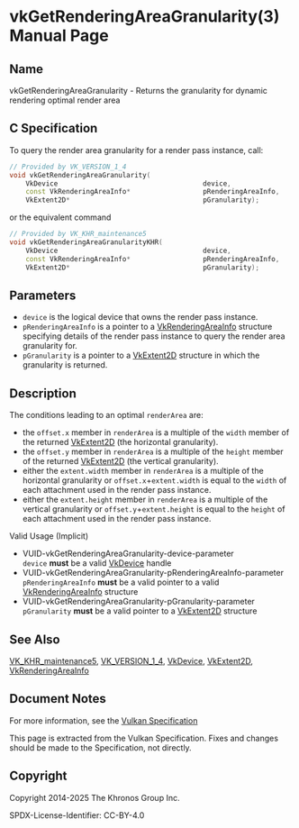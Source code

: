 # vkGetRenderingAreaGranularity(3) Manual Page

## Name

vkGetRenderingAreaGranularity - Returns the granularity for dynamic rendering optimal render area



## [](#_c_specification)C Specification

To query the render area granularity for a render pass instance, call:

```c++
// Provided by VK_VERSION_1_4
void vkGetRenderingAreaGranularity(
    VkDevice                                    device,
    const VkRenderingAreaInfo*                  pRenderingAreaInfo,
    VkExtent2D*                                 pGranularity);
```

or the equivalent command

```c++
// Provided by VK_KHR_maintenance5
void vkGetRenderingAreaGranularityKHR(
    VkDevice                                    device,
    const VkRenderingAreaInfo*                  pRenderingAreaInfo,
    VkExtent2D*                                 pGranularity);
```

## [](#_parameters)Parameters

- `device` is the logical device that owns the render pass instance.
- `pRenderingAreaInfo` is a pointer to a [VkRenderingAreaInfo](https://registry.khronos.org/vulkan/specs/latest/man/html/VkRenderingAreaInfo.html) structure specifying details of the render pass instance to query the render area granularity for.
- `pGranularity` is a pointer to a [VkExtent2D](https://registry.khronos.org/vulkan/specs/latest/man/html/VkExtent2D.html) structure in which the granularity is returned.

## [](#_description)Description

The conditions leading to an optimal `renderArea` are:

- the `offset.x` member in `renderArea` is a multiple of the `width` member of the returned [VkExtent2D](https://registry.khronos.org/vulkan/specs/latest/man/html/VkExtent2D.html) (the horizontal granularity).
- the `offset.y` member in `renderArea` is a multiple of the `height` member of the returned [VkExtent2D](https://registry.khronos.org/vulkan/specs/latest/man/html/VkExtent2D.html) (the vertical granularity).
- either the `extent.width` member in `renderArea` is a multiple of the horizontal granularity or `offset.x`+`extent.width` is equal to the `width` of each attachment used in the render pass instance.
- either the `extent.height` member in `renderArea` is a multiple of the vertical granularity or `offset.y`+`extent.height` is equal to the `height` of each attachment used in the render pass instance.

Valid Usage (Implicit)

- [](#VUID-vkGetRenderingAreaGranularity-device-parameter)VUID-vkGetRenderingAreaGranularity-device-parameter  
  `device` **must** be a valid [VkDevice](https://registry.khronos.org/vulkan/specs/latest/man/html/VkDevice.html) handle
- [](#VUID-vkGetRenderingAreaGranularity-pRenderingAreaInfo-parameter)VUID-vkGetRenderingAreaGranularity-pRenderingAreaInfo-parameter  
  `pRenderingAreaInfo` **must** be a valid pointer to a valid [VkRenderingAreaInfo](https://registry.khronos.org/vulkan/specs/latest/man/html/VkRenderingAreaInfo.html) structure
- [](#VUID-vkGetRenderingAreaGranularity-pGranularity-parameter)VUID-vkGetRenderingAreaGranularity-pGranularity-parameter  
  `pGranularity` **must** be a valid pointer to a [VkExtent2D](https://registry.khronos.org/vulkan/specs/latest/man/html/VkExtent2D.html) structure

## [](#_see_also)See Also

[VK\_KHR\_maintenance5](https://registry.khronos.org/vulkan/specs/latest/man/html/VK_KHR_maintenance5.html), [VK\_VERSION\_1\_4](https://registry.khronos.org/vulkan/specs/latest/man/html/VK_VERSION_1_4.html), [VkDevice](https://registry.khronos.org/vulkan/specs/latest/man/html/VkDevice.html), [VkExtent2D](https://registry.khronos.org/vulkan/specs/latest/man/html/VkExtent2D.html), [VkRenderingAreaInfo](https://registry.khronos.org/vulkan/specs/latest/man/html/VkRenderingAreaInfo.html)

## [](#_document_notes)Document Notes

For more information, see the [Vulkan Specification](https://registry.khronos.org/vulkan/specs/latest/html/vkspec.html#vkGetRenderingAreaGranularity)

This page is extracted from the Vulkan Specification. Fixes and changes should be made to the Specification, not directly.

## [](#_copyright)Copyright

Copyright 2014-2025 The Khronos Group Inc.

SPDX-License-Identifier: CC-BY-4.0